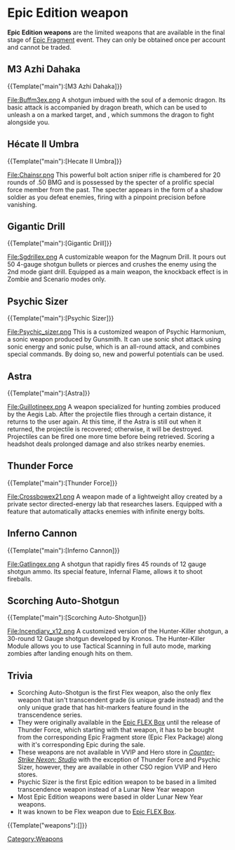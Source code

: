 # Epic Edition weapon
**Epic Edition weapons** are the limited weapons that are available in the final stage of [Epic Fragment](<Epic_Fragment>) event. They can only be obtained once per account and cannot be traded.

## M3 Azhi Dahaka

{{Template("main"):[M3 Azhi Dahaka]}}


[File:Buffm3ex.png](<File_Buffm3ex.png>)
A shotgun imbued with the soul of a demonic dragon. Its basic attack is accompanied by dragon breath, which can be used to unleash a <Dragon Burst> on a marked target, and <Dragon Rising>, which summons the dragon to fight alongside you.

## Hécate II Umbra

{{Template("main"):[Hecate II Umbra]}}


[File:Chainsr.png](<File_Chainsr.png>)
This powerful bolt action sniper rifle is chambered for 20 rounds of .50 BMG and is possessed by the specter of a prolific special force member from the past. The specter appears in the form of a shadow soldier as you defeat enemies, firing with a pinpoint precision before vanishing.

## Gigantic Drill

{{Template("main"):[Gigantic Drill]}}


[File:Sgdrillex.png](<File_Sgdrillex.png>)
A customizable weapon for the Magnum Drill. It pours out 50 4-gauge shotgun bullets or pierces and crushes the enemy using the 2nd mode giant drill. Equipped as a main weapon, the knockback effect is in Zombie and Scenario modes only.

## Psychic Sizer

{{Template("main"):[Psychic Sizer]}}


[File:Psychic_sizer.png](<File_Psychic_sizer.png>)
This is a customized weapon of Psychic Harmonium, a sonic weapon produced by Gunsmith. It can use sonic shot attack using sonic energy and sonic pulse, which is an all-round attack, and combines special commands. By doing so, new and powerful potentials can be used.

## Astra

{{Template("main"):[Astra]}}


[File:Guillotineex.png](<File_Guillotineex.png>)
A weapon specialized for hunting zombies produced by the Aegis Lab. After the projectile flies through a certain distance, it returns to the user again. At this time, if the Astra is still out when it returned, the projectile is recovered; otherwise, it will be destroyed. Projectiles can be fired one more time before being retrieved. Scoring a headshot deals prolonged damage and also strikes nearby enemies.

## Thunder Force

{{Template("main"):[Thunder Force]}}


[File:Crossbowex21.png](<File_Crossbowex21.png>)
A weapon made of a lightweight alloy created by a private sector directed-energy lab that researches lasers. Equipped with a feature that automatically attacks enemies with infinite energy bolts.

##  Inferno Cannon

{{Template("main"):[Inferno Cannon]}}


[File:Gatlingex.png](<File_Gatlingex.png>)
A shotgun that rapidly fires 45 rounds of 12 gauge shotgun ammo. Its special feature, Infernal Flame, allows it to shoot fireballs.

## Scorching Auto-Shotgun

{{Template("main"):[Scorching Auto-Shotgun]}}


[File:Incendiary_x12.png](<File_Incendiary_x12.png>)
A customized version of the Hunter-Killer shotgun, a 30-round 12 Gauge shotgun developed by Kronos. The Hunter-Killer Module allows you to use Tactical Scanning in full auto mode, marking zombies after landing enough hits on them.

## Trivia

* Scorching Auto-Shotgun is the first Flex weapon, also the only flex weapon that isn't transcendent grade (is unique grade instead) and the only unique grade that has hit-markers feature found in the transcendence series.
* They were originally available in the [Epic FLEX Box](<Epic_FLEX_Box>) until the release of Thunder Force, which starting with that weapon, it has to be bought from the corresponding Epic Fragment store (Epic Flex Package) along with it's corresponding Epic during the sale.
* These weapons are not available in VVIP and Hero store in *[Counter-Strike Nexon: Studio](<Counter-Strike_Nexon__Studio>)* with the exception of Thunder Force and Psychic Sizer, however, they are available in other CSO region VVIP and Hero stores.
* Psychic Sizer is the first Epic edition weapon to be based in a limited transcendence weapon instead of a Lunar New Year weapon
* Most Epic Edition weapons were based in older Lunar New Year weapons.
* It was known to be Flex weapon due to [Epic FLEX Box](<Epic_FLEX_Box>).

{{Template("weapons"):[]}}


[Category:Weapons](<Category_Weapons>)